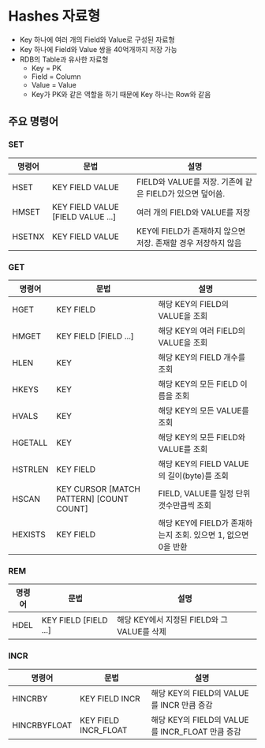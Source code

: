 Hashes 자료형
========

- Key 하나에 여러 개의 Field와 Value로 구성된 자료형
- Key 하나에 Field와 Value 쌍을 40억개까지 저장 가능
- RDB의 Table과 유사한 자료형
  - Key = PK
  - Field = Column
  - Value = Value
  - Key가 PK와 같은 역할을 하기 때문에 Key 하나는 Row와 같음

## 주요 명령어

### SET

| 명령어 | 문법 | 설명 |
|-|-|-|
| HSET | KEY FIELD VALUE | FIELD와 VALUE를 저장. 기존에 같은 FIELD가 있으면 덮어씀. |
| HMSET | KEY FIELD VALUE [FIELD VALUE ...] | 여러 개의 FIELD와 VALUE를 저장 |
| HSETNX | KEY FIELD VALUE | KEY에 FIELD가 존재하지 않으면 저장. 존재할 경우 저장하지 않음 |


### GET

| 명령어 | 문법 | 설명 |
|-|-|-|
| HGET | KEY FIELD | 해당 KEY의 FIELD의 VALUE을 조회 |
| HMGET | KEY FIELD [FIELD ...] | 해당 KEY의 여러 FIELD의 VALUE을 조회 |
| HLEN | KEY | 해당 KEY의 FIELD 개수를 조회 |
| HKEYS | KEY | 해당 KEY의 모든 FIELD 이름을 조회 |
| HVALS | KEY | 해당 KEY의 모든 VALUE를 조회 |
| HGETALL | KEY | 해당 KEY의 모든 FIELD와 VALUE를 조회 |
| HSTRLEN | KEY FIELD | 해당 KEY의 FIELD VALUE의 길이(byte)를 조회 |
| HSCAN | KEY CURSOR [MATCH PATTERN] [COUNT COUNT] | FIELD, VALUE를 일정 단위 갯수만큼씩 조회 |
| HEXISTS | KEY FIELD | 해당 KEY에 FIELD가 존재하는지 조회. 있으면 1, 없으면 0을 반환 |


### REM

| 명령어 | 문법 | 설명 |
|-|-|-|
| HDEL | KEY FIELD [FIELD ...] | 해당 KEY에서 지정된 FIELD와 그 VALUE를 삭제 |


### INCR

| 명령어 | 문법 | 설명 |
|-|-|-|
| HINCRBY | KEY FIELD INCR | 해당 KEY의 FIELD의 VALUE를 INCR 만큼 증감 |
| HINCRBYFLOAT | KEY FIELD INCR_FLOAT | 해당 KEY의 FIELD의 VALUE를 INCR_FLOAT 만큼 증감 |
